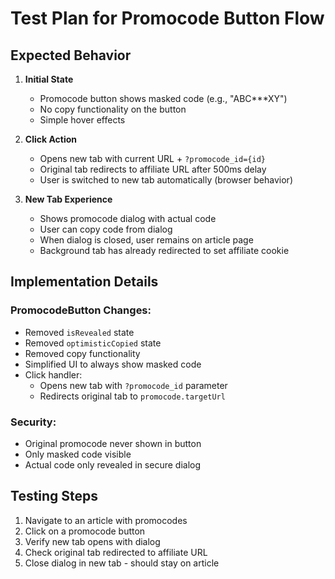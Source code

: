 # Test Plan for Promocode Button Flow

## Expected Behavior

1. **Initial State**
   - Promocode button shows masked code (e.g., "ABC***XY")
   - No copy functionality on the button
   - Simple hover effects

2. **Click Action**
   - Opens new tab with current URL + `?promocode_id={id}`
   - Original tab redirects to affiliate URL after 500ms delay
   - User is switched to new tab automatically (browser behavior)

3. **New Tab Experience**
   - Shows promocode dialog with actual code
   - User can copy code from dialog
   - When dialog is closed, user remains on article page
   - Background tab has already redirected to set affiliate cookie

## Implementation Details

### PromocodeButton Changes:
- Removed `isRevealed` state
- Removed `optimisticCopied` state
- Removed copy functionality
- Simplified UI to always show masked code
- Click handler:
  - Opens new tab with `?promocode_id` parameter
  - Redirects original tab to `promocode.targetUrl`

### Security:
- Original promocode never shown in button
- Only masked code visible
- Actual code only revealed in secure dialog

## Testing Steps

1. Navigate to an article with promocodes
2. Click on a promocode button
3. Verify new tab opens with dialog
4. Check original tab redirected to affiliate URL
5. Close dialog in new tab - should stay on article